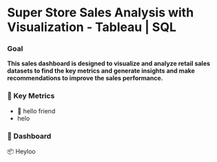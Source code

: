 # Super Store Sales Analysis with Visualization - Tableau | SQL 

### Goal 
**This sales dashboard is designed to visualize and analyze retail sales datasets to find the key metrics and generate insights and make recommendations to improve the sales performance.**

### 📌 Key Metrics

* 🚀 hello friend 
* helo

### 📝 Dashboard 
📦 Heyloo 






